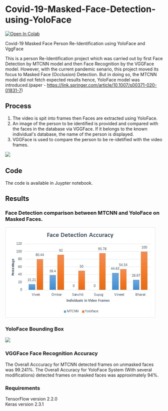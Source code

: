 # Covid-19-Masked-Face-Detection-using-YoloFace
<a href="https://colab.research.google.com/github/Vivek-23-Titan/Covid-19-Masked-Face-Detection-using-YoloFace/blob/master/Covid_19_Mask_Face_Detection_Yolo_Face.ipynb" target="_parent\"><img src="https://colab.research.google.com/assets/colab-badge.svg" alt="Open In Colab"/></a>

Covid-19 Masked Face Person Re-Identification using YoloFace and VggFace

This is a person Re-Identification project which was carried out by first Face Detection by MTCNN model and then Face Recognition by the VGGFace model. However, with the current pandemic senario, this project moved its focus to Masked Face (Occlusion) Detection. But in doing so, the MTCNN model did not fetch expected results hence, YoloFace model was introduced.(paper - https://link.springer.com/article/10.1007/s00371-020-01831-7)

## Process
1) The video is spit into frames then Faces are extracted using YoloFace.
2) An image of the person to be identified is provided and compared with the faces in the database via VGGFace. If it belongs to the known individual's database, the name of the person is displayed.
3) VGGFace is used to compare the person to be re-idetified with the video frames.

<img src="https://raw.githubusercontent.com/Vivek-23-Titan/Covid-19-Masked-Face-Detection-using-YoloFace/master/Images/Flowchart_New.PNG" width=400>

## Code
The code is available in Juypter notebook.

## Results

### Face Detection comparison between MTCNN and YoloFace on Masked Faces.
![](Images/Face_Detection_Comparison.jpeg)

### YoloFace Bounding Box

<img src="https://raw.githubusercontent.com/Vivek-23-Titan/Covid-19-Masked-Face-Detection-using-YoloFace/master/Images/Mask_Image.jpg" width=200>

### VGGFace Face Recognition Accuracy

The Overall Acccuracy for MTCNN detected frames on unmasked faces was 99.241%.
The Overall Accuracy for YoloFace System (With several modifications) detected frames on masked faces was approximately 94%.

### Requirements

TensorFlow version 2.2.0\
Keras version 2.3.1
